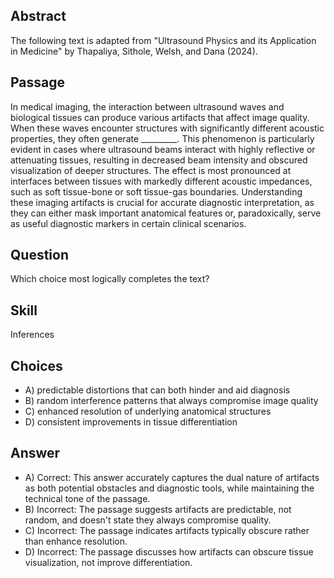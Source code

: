 ## Abstract
The following text is adapted from "Ultrasound Physics and its Application in Medicine" by Thapaliya, Sithole, Welsh, and Dana (2024).

## Passage
In medical imaging, the interaction between ultrasound waves and biological tissues can produce various artifacts that affect image quality. When these waves encounter structures with significantly different acoustic properties, they often generate _________. This phenomenon is particularly evident in cases where ultrasound beams interact with highly reflective or attenuating tissues, resulting in decreased beam intensity and obscured visualization of deeper structures. The effect is most pronounced at interfaces between tissues with markedly different acoustic impedances, such as soft tissue-bone or soft tissue-gas boundaries. Understanding these imaging artifacts is crucial for accurate diagnostic interpretation, as they can either mask important anatomical features or, paradoxically, serve as useful diagnostic markers in certain clinical scenarios.

## Question
Which choice most logically completes the text?

## Skill
Inferences

## Choices
- A) predictable distortions that can both hinder and aid diagnosis
- B) random interference patterns that always compromise image quality
- C) enhanced resolution of underlying anatomical structures
- D) consistent improvements in tissue differentiation

## Answer
- A) Correct: This answer accurately captures the dual nature of artifacts as both potential obstacles and diagnostic tools, while maintaining the technical tone of the passage.
- B) Incorrect: The passage suggests artifacts are predictable, not random, and doesn't state they always compromise quality.
- C) Incorrect: The passage indicates artifacts typically obscure rather than enhance resolution.
- D) Incorrect: The passage discusses how artifacts can obscure tissue visualization, not improve differentiation.